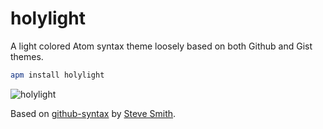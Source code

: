 # holylight

A light colored Atom syntax theme loosely based on both Github and Gist themes.

```bash
apm install holylight
```

![holylight](https://raw.githubusercontent.com/wiki/jpedrosa/holylight/holylight.png)

Based on [github-syntax](https://github.com/orderedlist/github-syntax) by
[Steve Smith](https://github.com/orderedlist).
